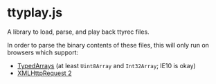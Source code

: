 ttyplay.js
==========

A library to load, parse, and play back ttyrec files.

In order to parse the binary contents of these files, this will only run on browsers which support:

* [TypedArrays](http://caniuse.com/#feat=typedarrays) (at least `Uint8Array` and `Int32Array`; IE10 is okay)
* [XMLHttpRequest 2](http://caniuse.com/#feat=xhr2)

